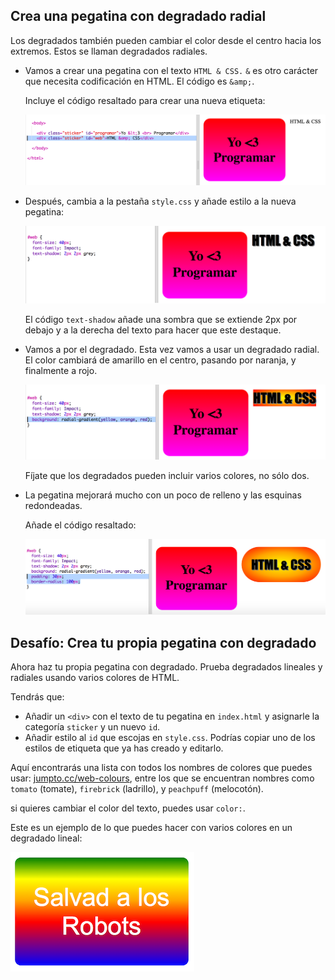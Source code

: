 ## Crea una pegatina con degradado radial

Los degradados también pueden cambiar el color desde el centro hacia los extremos. Estos se llaman degradados radiales. 

+ Vamos a crear una pegatina con el texto `HTML & CSS.`  `&` es otro carácter que necesita codificación en HTML. El código es `&amp;`.

	Incluye el código resaltado para crear una nueva etiqueta: 

	![screenshot](images/stickers-web-html.png)

+ Después, cambia a la pestaña `style.css` y añade estilo a la nueva pegatina:

	![screenshot](images/stickers-web-font.png)

	El código `text-shadow` añade una sombra que se extiende 2px por debajo y a la derecha del texto para hacer que este destaque. 

+ Vamos a por el degradado. Esta vez vamos a usar un degradado radial. El color cambiará de amarillo en el centro, pasando por naranja, y finalmente a rojo. 

	![screenshot](images/stickers-web-gradient.png)

	Fíjate que los degradados pueden incluir varios colores, no sólo dos. 

+ La pegatina mejorará mucho con un poco de relleno y las esquinas redondeadas. 

	Añade el código resaltado:

	![screenshot](images/stickers-web-padding.png)

## Desafío: Crea tu propia pegatina con degradado

Ahora haz tu propia pegatina con degradado. Prueba degradados lineales y radiales usando varios colores de HTML. 

Tendrás que:

+ Añadir un `<div>` con el texto de tu pegatina en `index.html` y asignarle la categoría `sticker` y un nuevo `id`.
+ Añadir estilo al `id` que escojas en `style.css`. Podrías copiar uno de los estilos de etiqueta que ya has creado y editarlo. 

Aquí encontrarás una lista con todos los nombres de colores que puedes usar: [jumpto.cc/web-colours](http://jumpto.cc/web-colours), entre los que se encuentran nombres como `tomato` (tomate), `firebrick` (ladrillo), y `peachpuff` (melocotón).

si quieres cambiar el color del texto, puedes usar `color:`.

Este es un ejemplo de lo que puedes hacer con varios colores en un degradado lineal:

![screenshot](images/stickers-save-robots.png)

